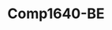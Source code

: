 # Comp1640-BE

<!-- PORT=3000
MONGO_URL=mongodb+srv://thiengoten:Kn6w1GYUsmCeEsR3@comp1640.cujxxmk.mongodb.net/?retryWrites=true&w=majority
SALT=10
SECRET_KEY=concacnhan
NODEMAILER_EMAIL=legiang1199@gmail.com
NODEMAILER_PASSWORD=anilrlqjptoiimqq
APP_URL='http://localhost:3000/'
QsA_EMAIL=legiang1199@gmail.com -->
